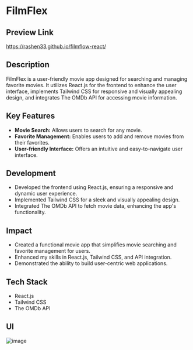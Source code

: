 # FilmFlex 

## Preview Link 
https://rashen33.github.io/filmflow-react/

## Description
FilmFlex is a user-friendly movie app designed for searching and managing favorite movies. It utilizes React.js for the frontend to enhance the user interface, implements Tailwind CSS for responsive and visually appealing design, and integrates The OMDb API for accessing movie information.

## Key Features
- **Movie Search:** Allows users to search for any movie.
- **Favorite Management:** Enables users to add and remove movies from their favorites.
- **User-friendly Interface:** Offers an intuitive and easy-to-navigate user interface.

## Development
- Developed the frontend using React.js, ensuring a responsive and dynamic user experience.
- Implemented Tailwind CSS for a sleek and visually appealing design.
- Integrated The OMDb API to fetch movie data, enhancing the app's functionality.

## Impact
- Created a functional movie app that simplifies movie searching and favorite management for users.
- Enhanced my skills in React.js, Tailwind CSS, and API integration.
- Demonstrated the ability to build user-centric web applications.

## Tech Stack
- React.js
- Tailwind CSS
- The OMDb API

## UI
![image](https://github.com/rashen33/movie-app-react/assets/128305496/c5168ba4-a38b-429c-9d5a-8766f67b4997)

